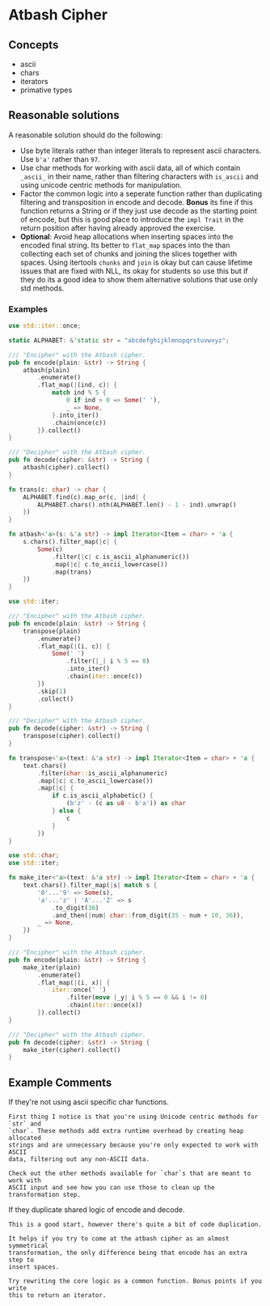 # Atbash Cipher

## Concepts

- ascii
- chars
- iterators
- primative types

## Reasonable solutions

A reasonable solution should do the following:

- Use byte literals rather than integer literals to represent ascii characters.
  Use `b'a'` rather than `97`.
- Use char methods for working with ascii data, all of which contain `_ascii_`
  in their name, rather than filtering characters with `is_ascii` and using
  unicode centric methods for manipulation.
- Factor the common logic into a seperate function rather than duplicating
  filtering and transposition in encode and decode. **Bonus** its fine if this
  function returns a String or if they just use decode as the starting point of
  encode, but this is good place to introduce the `impl Trait` in the return
  position after having already approved the exercise.
- **Optional**: Avoid heap allocations when inserting spaces into the encoded
  final string. Its better to `flat_map` spaces into the than collecting each
  set of chunks and joining the slices together with spaces. Using itertools
  `chunks` and `join` is okay but can cause lifetime issues that are fixed with
  NLL, its okay for students so use this but if they do its a good idea to show
  them alternative solutions that use only std methods.

### Examples

```rust
use std::iter::once;

static ALPHABET: &'static str = "abcdefghijklmnopqrstuvwxyz";

/// "Encipher" with the Atbash cipher.
pub fn encode(plain: &str) -> String {
    atbash(plain)
        .enumerate()
        .flat_map(|(ind, c)| {
            match ind % 5 {
                0 if ind > 0 => Some(' '),
                _ => None,
            }.into_iter()
            .chain(once(c))
        }).collect()
}

/// "Decipher" with the Atbash cipher.
pub fn decode(cipher: &str) -> String {
    atbash(cipher).collect()
}

fn trans(c: char) -> char {
    ALPHABET.find(c).map_or(c, |ind| {
        ALPHABET.chars().nth(ALPHABET.len() - 1 - ind).unwrap()
    })
}

fn atbash<'a>(s: &'a str) -> impl Iterator<Item = char> + 'a {
    s.chars().filter_map(|c| {
        Some(c)
            .filter(|c| c.is_ascii_alphanumeric())
            .map(|c| c.to_ascii_lowercase())
            .map(trans)
    })
}
```

```rust
use std::iter;

/// "Encipher" with the Atbash cipher.
pub fn encode(plain: &str) -> String {
    transpose(plain)
        .enumerate()
        .flat_map(|(i, c)| {
            Some(' ')
                .filter(|_| i % 5 == 0)
                .into_iter()
                .chain(iter::once(c))
        })
        .skip(1)
        .collect()
}

/// "Decipher" with the Atbash cipher.
pub fn decode(cipher: &str) -> String {
    transpose(cipher).collect()
}

fn transpose<'a>(text: &'a str) -> impl Iterator<Item = char> + 'a {
    text.chars()
        .filter(char::is_ascii_alphanumeric)
        .map(|c| c.to_ascii_lowercase())
        .map(|c| {
            if c.is_ascii_alphabetic() {
                (b'z' - (c as u8 - b'a')) as char
            } else {
                c
            }
        })
}
```

```rust
use std::char;
use std::iter;

fn make_iter<'a>(text: &'a str) -> impl Iterator<Item = char> + 'a {
    text.chars().filter_map(|s| match s {
        '0'...'9' => Some(s),
        'a'...'z' | 'A'...'Z' => s
            .to_digit(36)
            .and_then(|num| char::from_digit(35 - num + 10, 36)),
        _ => None,
    })
}

/// "Encipher" with the Atbash cipher.
pub fn encode(plain: &str) -> String {
    make_iter(plain)
        .enumerate()
        .flat_map(|(i, x)| {
            iter::once(' ')
                .filter(move |_y| i % 5 == 0 && i != 0)
                .chain(iter::once(x))
        }).collect()
}

/// "Decipher" with the Atbash cipher.
pub fn decode(cipher: &str) -> String {
    make_iter(cipher).collect()
}
```

## Example Comments

If they're not using ascii specific char functions.

```
First thing I notice is that you're using Unicode centric methods for `str` and
`char`. These methods add extra runtime overhead by creating heap allocated
strings and are unnecessary because you're only expected to work with ASCII
data, filtering out any non-ASCII data.

Check out the other methods available for `char`s that are meant to work with
ASCII input and see how you can use those to clean up the transformation step.
```

If they duplicate shared logic of encode and decode.

```
This is a good start, however there's quite a bit of code duplication.

It helps if you try to come at the atbash cipher as an almost symmetrical
transformation, the only difference being that encode has an extra step to
insert spaces.

Try rewriting the core logic as a common function. Bonus points if you write
this to return an iterator.
```
